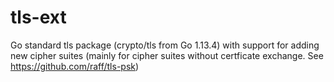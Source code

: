tls-ext
=======

Go standard tls package (crypto/tls from Go 1.13.4) with support for adding new cipher suites (mainly for cipher suites without certficate exchange. See https://github.com/raff/tls-psk)
